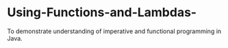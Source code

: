 # Using-Functions-and-Lambdas-
To demonstrate understanding of imperative and functional programming in Java.
